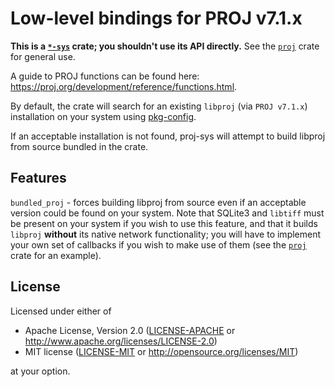# Low-level bindings for PROJ v7.1.x

**This is a
[`*-sys`](https://doc.rust-lang.org/cargo/reference/build-scripts.html#-sys-packages)
crate; you shouldn't use its API directly.** See the
[`proj`](https://github.com/georust/proj) crate for general use.

A guide to PROJ functions can be found here:
https://proj.org/development/reference/functions.html. 

By default, the crate will search for an existing `libproj` (via `PROJ v7.1.x`)
installation on your system using
[pkg-config](https://www.freedesktop.org/wiki/Software/pkg-config/). 

If an acceptable installation is not found, proj-sys will attempt to build
libproj from source bundled in the crate.

## Features

`bundled_proj` - forces building libproj from source even if an acceptable
version could be found on your system.  Note that SQLite3 and `libtiff` must be
present on your system if you wish to use this feature, and that it builds
`libproj` **without** its native network functionality; you will have to
implement your own set of callbacks if you wish to make use of them (see the
[`proj`](https://crates.io/crates/proj) crate for an example).

## License

Licensed under either of

 * Apache License, Version 2.0 ([LICENSE-APACHE](LICENSE-APACHE) or http://www.apache.org/licenses/LICENSE-2.0)
 * MIT license ([LICENSE-MIT](LICENSE-MIT) or http://opensource.org/licenses/MIT)

at your option.
